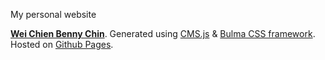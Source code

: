 My personal website

<a href="https://wcchin.github.io"><strong>Wei Chien Benny Chin</strong></a>. Generated using <a href="https://chrisdiana.dev/cms.js/" target="blank">CMS.js</a> & <a href="https://bulma.io/" target="blank">Bulma CSS framework</a>. Hosted on <a href="https://pages.github.com/" target="blank">Github Pages</a>. 
